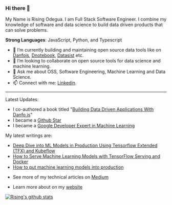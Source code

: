 ### Hi there 👋

My Name is Rising Odegua. I am Full Stack Software Engineer. I combine my knowledge of software and data science to build data driven products that can solve problems. 

**Strong Languages**: JavaScript, Python, and Typescript
  
- 🔭 I’m currently building and maintaining open source data tools like on [Danfojs](https://github.com/opensource9ja/danfojs), [Dnotebook](https://github.com/javascriptdata/dnotebook), [Datasist](https://github.com/risenW/datasist) etc.
- 👯 I’m looking to collaborate on open source tools for data science and machine learning.
- 💬 Ask me about OSS, Software Engineering, Machine Learning and Data Science.
- 📫 Connect with me: [Linkedin](https://www.linkedin.com/in/risingdeveloper).

--------------

Latest Updates:
* I co-authored a book titled "[Building Data Driven Applications With Danfo.js](https://www.amazon.com/Building-Data-Driven-Applications-Danfo-js/dp/1801070857)"
* I became a [Github Star](https://stars.github.com/profiles/risenW/)
* I became a [Google Developer Expert in Machine Learning](https://developers.google.com/community/experts/directory/profile/profile-rising-odegua)

My latest writings are:
 * [Deep Dive into ML Models in Production Using Tensorflow Extended (TFX) and Kubeflow](https://neptune.ai/blog/deep-dive-into-ml-models-in-production-using-tfx-and-kubeflow?utm_source=madewithml&utm_medium=post&utm_campaign=blog-deep-dive-into-ml-models-in-production-using-tfx-and-kubeflow)
 * [How to Serve Machine Learning Models with TensorFlow Serving and Docker](https://neptune.ai/blog/how-to-serve-machine-learning-models-with-tensorflow-serving-and-docker)
 * [How to put machine learning models into production](https://stackoverflow.blog/2020/10/12/how-to-put-machine-learning-models-into-production/?utm_source=Iterable&utm_medium=email&utm_campaign=the_overflow_newsletter)

- See more of my technical articles on [Medium](https://medium.com/@risingdeveloper)

- Learn more about on my [website](https://risenw.github.io/risingodegua/)

[![Rising's github stats](https://github-readme-stats.vercel.app/api?username=risenW&show_icons=true&title_color=fff&icon_color=79ff97&text_color=9f9f9f&bg_color=151515)](https://github.com/risenW/)
